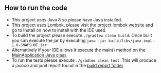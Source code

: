 ## How to run the code
- This project uses Java 8 so please have Java installed.
- This project uses Lombok, please visit the [project lombok website](https://projectlombok.org/) and go to Install on how to install with the IDE used.
- To build the project please execute `./gradlew clean build`. Once built you can execute the jar by executing `java -jar build/libs/java-impl-1.0-SNAPSHOT.jar`
- Alternatively if your IDE allows it execute the main() method on the [MainApplication Java class](src/main/java/org/oyster/card/MainApplication.java)
- To run the tests please execute `./gradlew clean test`. This will produce a jacoco and junit report found in the [build report folder](../build/reports)
